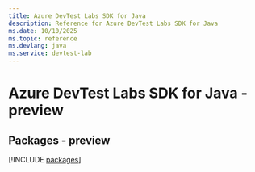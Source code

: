 ```yaml
---
title: Azure DevTest Labs SDK for Java
description: Reference for Azure DevTest Labs SDK for Java
ms.date: 10/10/2025
ms.topic: reference
ms.devlang: java
ms.service: devtest-lab
---
```

# Azure DevTest Labs SDK for Java - preview
## Packages - preview
[!INCLUDE [packages](devtest-labs-index.md)]